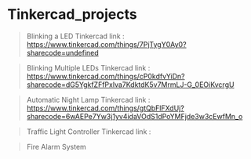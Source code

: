 # Tinkercad_projects
> Blinking a LED
> Tinkercad link : https://www.tinkercad.com/things/7PjTygY0Ay0?sharecode=undefined

> Blinking Multiple LEDs
> Tinkercad link : https://www.tinkercad.com/things/cP0kdfvYiDn?sharecode=dG5YgkfZFfPxlva7KdktdK5v7MrmLJ-G_0EOiKvcrgU

> Automatic Night Lamp
> Tinkercad link : https://www.tinkercad.com/things/gtQbFlFXdUj?sharecode=6wAEPe7Yw3j1yv4idaVOdS1dPoYMFjde3w3cEwfMn_o

> Traffic Light Controller
> Tinkercad link :

> Fire Alarm System
>

>>
